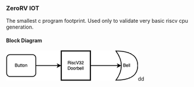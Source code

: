 ### ZeroRV IOT
The smallest c program footprint. Used only to validate very basic riscv cpu generation. 

#### Block Diagram
![image](../../images/riscv_doorbell_bd.png)dd

